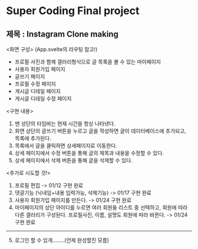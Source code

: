 # Super Coding Final project

## 제목 : Instagram Clone making

<화면 구성>
(App.svelte의 라우팅 참고!)

- 프로필 사진과 함께 갤러리형식으로 글 목록을 볼 수 있는 마이페이지
- 사용자 회원가입 페이지
- 글쓰기 페이지
- 프로필 수정 페이지
- 게시글 디테일 페이지
- 게시글 디테일 수정 페이지

<구현 내용>

1. 맨 상단의 타임바는 현재 시간을 항상 나타낸다.
2. 화면 상단의 글쓰기 버튼을 누르고 글을 작성하면 글이 데이터베이스에 추가되고, 목록에 추가된다.
3. 목록에서 글을 클릭하면 상세페이지로 이동한다.
4. 상세 페이지에서 수정 버튼을 통해 글의 제목과 내용을 수정할 수 있다.
5. 상세 페이지에서 삭제 버튼을 통해 글을 삭제할 수 있다.

<추가로 시도할 것!>

1. 프로필 편집 -> 01/12 구현 완료
2. 댓글기능 (닉네임+내용 입력가능, 삭제기능) -> 01/17 구현 완료
3. 사용자 회원가입 페이지를 만든다. -> 01/24 구현 완료
4. 마이페이지의 상단 아이디를 누르면 여러 회원들 리스트 중 선택하고,
   회원에 따라 다른 갤러리가 구성된다.
   프로필사진, 이름, 설명도 회원에 따라 바뀐다. -> 01/24 구현 완료

---

5. 로그인 할 수 있게........(언제 완성할진 모름)
